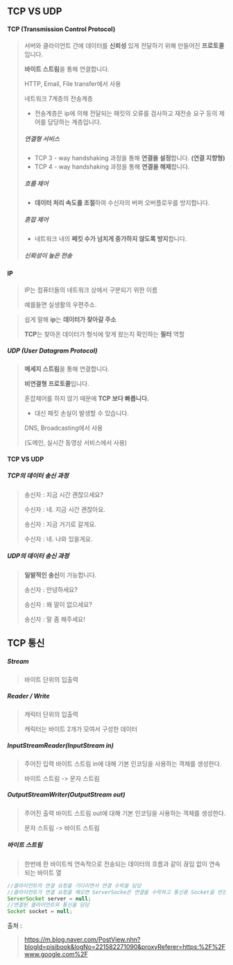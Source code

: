 ## TCP VS UDP

#### TCP (Transmission Control Protocol)

> 서버와 클라이언트 간에 데이터를 **신뢰성** 있게 전달하기 위해 만들어진 **프로토콜**입니다.
>
> **바이트 스트림**을 통해 연결합니다.
>
> HTTP, Email, File transfer에서 사용
>
> 네트워크 7계층의 전송계층
>
> * 전송계층은 ip에 의해 전달되는 패킷의 오류를 검사하고 재전송 요구 등의 제어를 담당하는 계층입니다.
>
> ##### 연결형 서비스
>
> * TCP 3 - way handshaking  과정을 통해 **연결을 설정**합니다. **(연결 지향형)**
> * TCP 4 - way handshaking 과정을 통해 **연결을 해제**합니다.
>
> ##### 흐름 제어
>
> - **데이터 처리 속도를 조절**하여 수신자의 버퍼 오버플로우를 방지합니다.
>
> ##### 혼잡 제어
>
> * 네트워크 내의 **페킷 수가 넘치게 증가하지 않도록 방지**합니다.
>
> ##### 신뢰성이 높은 전송

#### IP

> IP는 컴퓨터들의 네트워크 상에서 구분되기 위한 이름
>
> 예를들면 실생활의 우편주소.

> 쉽게 말해   **ip**는 **데이터가 찾아갈 주소**
>
> **TCP**는 찾아온 데이터가 형식에 맞게 왔는지 확인하는 **필터** 역할



##### UDP (User Datagram Protocol)

> **메세지 스트림**을 통해 연결합니다.
>
> **비연결형 프로토콜**입니다.
>
> 혼잡제어를 하지 않기 때문에 **TCP 보다 빠릅니다.**
>
> * 대신 패킷 손실이 발생할 수 있습니다.
>
> DNS, Broadcasting에서 사용
>
> (도메인, 실시간 동영상 서비스에서 사용)



#### TCP VS UDP

##### TCP의 데이터 송신 과정

> 송신자 : 지금 시간 괜찮으세요?
>
> 수신자 : 네. 지금 시간 괜찮아요.
>
> 송신자 : 지금 거기로 갈게요.
>
> 수신자 : 네. 나와 있을게요.

##### UDP의 데이터 송신 과정

> **일발적인 송신**이 가능합니다.
>
> 송신자 : 안녕하세요?
>
> 송신자 : 왜 말이 없으세요?
>
> 송신자 : 말 좀 해주세요!



## TCP 통신

##### Stream

> 바이트 단위의 입출력

##### Reader / Write

> 캐릭터 단위의 입출력
>
> 캐릭터는 바이트 2개가 모여서 구성한 데이터

##### InputStreamReader(InputStream in)

> 주어진 입력 바이트 스트림 in에 대해 기본 인코딩을 사용하는 객체를 생성한다.
>
> 바이트 스트림 -> 문자 스트림

#####  OutputStreamWriter(OutputStream out)

> 주어진 출력 바이트 스트림 out에 대해 기본 인코딩을 사용하는 객체를 생성한다. 
>
> 문자 스트림 -> 바이트 스트림

##### 바이트 스트림

> 한번에 한 바이트씩 연속적으로 전송되는 데이터의 흐름과 같이 끊임 없이 연속되는 바이트 열



```java
//클라이언트의 연결 요청을 기다리면서 연결 수락을 담당
//클라이언트가 연결 요청을 해오면 ServerSocke은 연결을 수락하고 통신용 Socket을 만든다.
ServerSocket server = null;
//연결된 클라이언트와 통신을 담당
Socket socket = null;
```



출처 :

>  https://m.blog.naver.com/PostView.nhn?blogId=pisibook&logNo=221582271090&proxyReferer=https:%2F%2Fwww.google.com%2F



